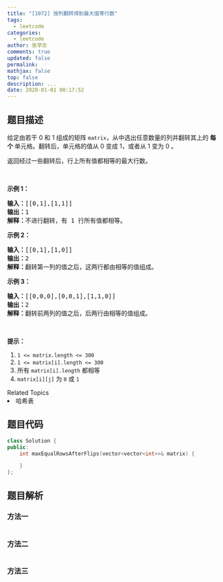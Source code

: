 ```yaml
---
title: "[1072] 按列翻转得到最大值等行数"
tags:
  - leetcode
categories:
  - leetcode
author: 张学志
comments: true
updated: false
permalink:
mathjax: false
top: false
description: ...
date: 2020-01-01 00:17:52
---
```


## 题目描述

<p>给定由若干 0 和 1 组成的矩阵&nbsp;<code>matrix</code>，从中选出任意数量的列并翻转其上的&nbsp;<strong>每个&nbsp;</strong>单元格。翻转后，单元格的值从 0 变成 1，或者从 1 变为 0 。</p>

<p>返回经过一些翻转后，行上所有值都相等的最大行数。</p>

<p>&nbsp;</p>

<ol>
</ol>

<p><strong>示例 1：</strong></p>

<pre><strong>输入：</strong>[[0,1],[1,1]]
<strong>输出：</strong>1
<strong>解释：</strong>不进行翻转，有 1 行所有值都相等。
</pre>

<p><strong>示例 2：</strong></p>

<pre><strong>输入：</strong>[[0,1],[1,0]]
<strong>输出：</strong>2
<strong>解释：</strong>翻转第一列的值之后，这两行都由相等的值组成。
</pre>

<p><strong>示例 3：</strong></p>

<pre><strong>输入：</strong>[[0,0,0],[0,0,1],[1,1,0]]
<strong>输出：</strong>2
<strong>解释：</strong>翻转前两列的值之后，后两行由相等的值组成。</pre>

<p>&nbsp;</p>

<p><strong>提示：</strong></p>

<ol>
	<li><code>1 &lt;= matrix.length &lt;= 300</code></li>
	<li><code>1 &lt;= matrix[i].length &lt;= 300</code></li>
	<li>所有 <code>matrix[i].length</code>&nbsp;都相等</li>
	<li><code>matrix[i][j]</code> 为&nbsp;<code>0</code> 或&nbsp;<code>1</code></li>
</ol>
<div><div>Related Topics</div><div><li>哈希表</li></div></div>

## 题目代码

```cpp
class Solution {
public:
    int maxEqualRowsAfterFlips(vector<vector<int>>& matrix) {

    }
};
```

## 题目解析

### 方法一

```cpp

```

### 方法二

```cpp

```

### 方法三

```cpp

```


